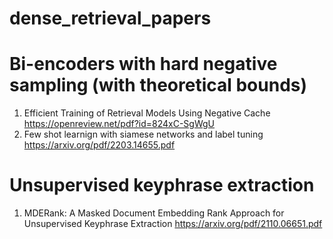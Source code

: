 # dense_retrieval_papers


# Bi-encoders with hard negative sampling (with theoretical bounds)
1.  Efficient Training of Retrieval Models Using Negative Cache <a>https://openreview.net/pdf?id=824xC-SgWgU</a>
2.  Few shot learnign with siamese networks and label tuning <a> https://arxiv.org/pdf/2203.14655.pdf </a>

# Unsupervised keyphrase extraction
1.  MDERank: A Masked Document Embedding Rank Approach for Unsupervised Keyphrase Extraction <a>https://arxiv.org/pdf/2110.06651.pdf</a>
